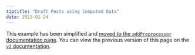 ```yaml
---
tiptitle: "Draft Posts using Computed Data"
date: 2023-01-24
---
```


This example has been simplified and [moved to the `addPreprocessor` documentation page](/docs/config-preprocessors.md#example-drafts). You can view the previous version of this page on the [`v2` documentation](https://v2.11ty.dev/docs/quicktips/draft-posts/).
